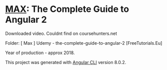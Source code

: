 # [MAX](https://www.youtube.com/channel/UCSJbGtTlrDami-tDGPUV9-w): The Complete Guide to Angular 2

Downloaded video. Couldnt find on coursehunters.net

Folder: [ Max ] Udemy - the-complete-guide-to-angular-2 [FreeTutorials.Eu]

Year of production - approx 2018.

This project was generated with [Angular CLI](https://github.com/angular/angular-cli) version 8.0.2.

